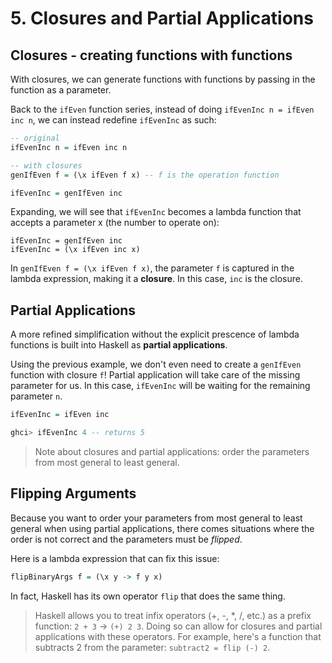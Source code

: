 # 5. Closures and Partial Applications

## Closures - creating functions with functions

With closures, we can generate functions with functions by passing in the function as a parameter. 

Back to the `ifEven` function series, instead of doing `ifEvenInc n = ifEven inc n`, we can instead redefine `ifEvenInc` as such:

```haskell
-- original
ifEvenInc n = ifEven inc n

-- with closures
genIfEven f = (\x ifEven f x) -- f is the operation function

ifEvenInc = genIfEven inc
```

Expanding, we will see that `ifEvenInc` becomes a lambda function that accepts a parameter x (the number to operate on):

```
ifEvenInc = genIfEven inc
ifEvenInc = (\x ifEven inc x)
```

In `genIfEven f = (\x ifEven f x)`, the parameter `f` is captured in the lambda expression, making it a **closure**. In this case, `inc` is the closure.

## Partial Applications

A more refined simplification without the explicit prescence of lambda functions is built into Haskell as **partial applications**.

Using the previous example, we don't even need to create a `genIfEven` function with closure `f`! Partial application will take care of the missing parameter for us. In this case, `ifEvenInc` will be waiting for the remaining parameter `n`.

```haskell
ifEvenInc = ifEven inc

ghci> ifEvenInc 4 -- returns 5
```

> Note about closures and partial applications: order the parameters from most general to least general. 

## Flipping Arguments

Because you want to order your parameters from most general to least general when using partial applications, there comes situations where the order is not correct and the parameters must be *flipped*.

Here is a lambda expression that can fix this issue:
```haskell
flipBinaryArgs f = (\x y -> f y x)
```
In fact, Haskell has its own operator `flip` that does the same thing.

> Haskell allows you to treat infix operators (+, -, *, /, etc.) as a prefix function: `2 + 3` -> `(+) 2 3`. Doing so can allow for closures and partial applications with these operators. For example, here's a function that subtracts 2 from the parameter: `subtract2 = flip (-) 2`.